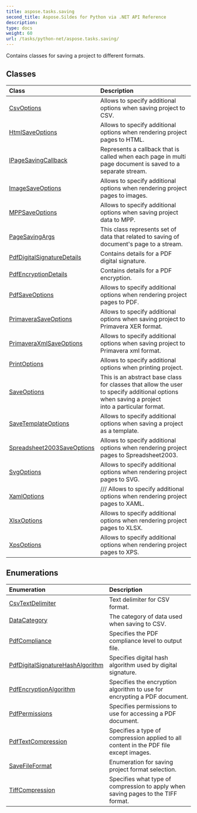 ```yaml
---
title: aspose.tasks.saving
second_title: Aspose.Sildes for Python via .NET API Reference
description: 
type: docs
weight: 60
url: /tasks/python-net/aspose.tasks.saving/
---
```



Contains classes for saving a project to different formats.

## Classes
| Class | Description |
| :- | :- |
|[CsvOptions](/tasks/python-net/aspose.tasks.saving/csvoptions/)|Allows to specify additional options when saving project to CSV.|
|[HtmlSaveOptions](/tasks/python-net/aspose.tasks.saving/htmlsaveoptions/)|Allows to specify additional options when rendering project pages to HTML.|
|[IPageSavingCallback](/tasks/python-net/aspose.tasks.saving/ipagesavingcallback/)|Represents a callback that is called when each page in multi page document is saved to a separate stream.|
|[ImageSaveOptions](/tasks/python-net/aspose.tasks.saving/imagesaveoptions/)|Allows to specify additional options when rendering project pages to images.|
|[MPPSaveOptions](/tasks/python-net/aspose.tasks.saving/mppsaveoptions/)|Allows to specify additional options when saving project data to MPP.|
|[PageSavingArgs](/tasks/python-net/aspose.tasks.saving/pagesavingargs/)|This class represents set of data that related to saving of document's page to a stream.|
|[PdfDigitalSignatureDetails](/tasks/python-net/aspose.tasks.saving/pdfdigitalsignaturedetails/)|Contains details for a PDF digital signature.|
|[PdfEncryptionDetails](/tasks/python-net/aspose.tasks.saving/pdfencryptiondetails/)|Contains details for a PDF encryption.|
|[PdfSaveOptions](/tasks/python-net/aspose.tasks.saving/pdfsaveoptions/)|Allows to specify additional options when rendering project pages to PDF.|
|[PrimaveraSaveOptions](/tasks/python-net/aspose.tasks.saving/primaverasaveoptions/)|Allows to specify additional options when saving project to Primavera XER format.|
|[PrimaveraXmlSaveOptions](/tasks/python-net/aspose.tasks.saving/primaveraxmlsaveoptions/)|Allows to specify additional options when saving project to Primavera xml format.|
|[PrintOptions](/tasks/python-net/aspose.tasks.saving/printoptions/)|Allows to specify additional options when printing project.|
|[SaveOptions](/tasks/python-net/aspose.tasks.saving/saveoptions/)|This is an abstract base class for classes that allow the user to specify additional options when saving a project<br/>            into a particular format.|
|[SaveTemplateOptions](/tasks/python-net/aspose.tasks.saving/savetemplateoptions/)|Allows to specify additional options when saving a project as a template.|
|[Spreadsheet2003SaveOptions](/tasks/python-net/aspose.tasks.saving/spreadsheet2003saveoptions/)|Allows to specify additional options when rendering project pages to Spreadsheet2003.|
|[SvgOptions](/tasks/python-net/aspose.tasks.saving/svgoptions/)|Allows to specify additional options when rendering project pages to SVG.|
|[XamlOptions](/tasks/python-net/aspose.tasks.saving/xamloptions/)|/// Allows to specify additional options when rendering project pages to XAML.|
|[XlsxOptions](/tasks/python-net/aspose.tasks.saving/xlsxoptions/)|Allows to specify additional options when rendering project pages to XLSX.|
|[XpsOptions](/tasks/python-net/aspose.tasks.saving/xpsoptions/)|Allows to specify additional options when rendering project pages to XPS.|
## Enumerations
| Enumeration | Description |
| :- | :- |
|[CsvTextDelimiter](/tasks/python-net/aspose.tasks.saving/csvtextdelimiter/)|Text delimiter for CSV format.|
|[DataCategory](/tasks/python-net/aspose.tasks.saving/datacategory/)|The category of data used when saving to CSV.|
|[PdfCompliance](/tasks/python-net/aspose.tasks.saving/pdfcompliance/)|Specifies the PDF compliance level to output file.|
|[PdfDigitalSignatureHashAlgorithm](/tasks/python-net/aspose.tasks.saving/pdfdigitalsignaturehashalgorithm/)|Specifies digital hash algorithm used by digital signature.|
|[PdfEncryptionAlgorithm](/tasks/python-net/aspose.tasks.saving/pdfencryptionalgorithm/)|Specifies the encryption algorithm to use for encrypting a PDF document.|
|[PdfPermissions](/tasks/python-net/aspose.tasks.saving/pdfpermissions/)|Specifies permissions to use for accessing a PDF document.|
|[PdfTextCompression](/tasks/python-net/aspose.tasks.saving/pdftextcompression/)|Specifies a type of compression applied to all content in the PDF file except images.|
|[SaveFileFormat](/tasks/python-net/aspose.tasks.saving/savefileformat/)|Enumeration for saving project format selection.|
|[TiffCompression](/tasks/python-net/aspose.tasks.saving/tiffcompression/)|Specifies what type of compression to apply when saving pages to the TIFF format.|
